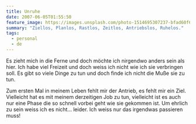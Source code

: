 ```yaml
---
title: Unruhe
date: 2007-06-05T01:55:50
feature_image: https://images.unsplash.com/photo-1514695307237-bfad60f67684?ixlib=rb-0.3.5&q=80&fm=jpg&crop=entropy&cs=tinysrgb&w=1080&fit=max&ixid=eyJhcHBfaWQiOjExNzczfQ&s=63af3dcd3ec794599d7c4dda72cc39bb
summary: "Ziellos, Planlos, Rastlos, Zeitlos, Antriebslos, Ruhelos."
tags:
  - personal
  - de
---
```


Es zieht mich in die Ferne und doch möchte ich nirgendwo anders sein als hier. Ich habe viel Freizeit und doch weiss ich nicht wie ich sie verbringen soll. Es gibt so viele Dinge zu tun und doch finde ich nicht die Muße sie zu tun.

Zum ersten Mal in meinem Leben fehlt mir der Antrieb, es fehlt mir ein Ziel. Vielleicht hat es mit meinem derzeitigen Job zu tun, vielleicht ist es auch nur eine Phase die so schnell vorbei geht wie sie gekommen ist. Um ehrlich zu sein weiss ich es nicht… leider. Ich weiss nur das irgendwas passieren muss!
